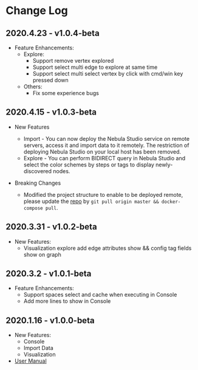 # Change Log

## 2020.4.23 - v1.0.4-beta

- Feature Enhancements:
  - Explore:
    - Support remove vertex explored
    - Support select multi edge to explore at same time
    - Support select multi select vertex by click with cmd/win key pressed down
  - Others:
    - Fix some experience bugs

## 2020.4.15 - v1.0.3-beta

- New Features
  - Import - You can now deploy the Nebula Studio service on remote servers, access it and import data to it remotely. The restriction of deploying Nebula Studio on your local host has been removed.
  - Explore - You can perform BIDIRECT query in Nebula Studio and select the color schemes by steps or tags to display newly-discovered nodes.

- Breaking Changes
  - Modified the project structure to enable to be deployed remote, please update the [repo](https://github.com/vesoft-inc/nebula-web-docker) by `git pull origin master && docker-compose pull`.


## 2020.3.31 - v1.0.2-beta

- New Features:
  - Visualization explore add edge attributes show && config tag fields show on graph

## 2020.3.2 - v1.0.1-beta

- Feature Enhancements:
  - Support spaces select and cache when executing in Console
  - Add more lines to show in Console

## 2020.1.16 - v1.0.0-beta

- New Features:
  - Console
  - Import Data
  - Visualization
- [User Manual](nebula-graph-studio-user-guide-en.md)
